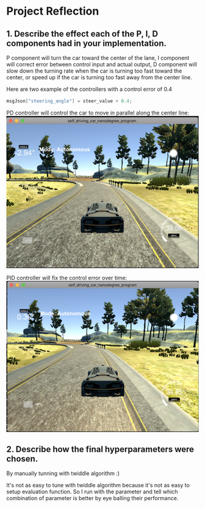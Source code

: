 # Project Reflection

## 1. Describe the effect each of the P, I, D components had in your implementation.

P component will turn the car toward the center of the lane, I component will correct error between control input and actual output, D component will slow down the turning rate when the car is turning too fast toward the center, or speed up if the car is turning too fast away from the center line.

Here are two example of the controllers with a control error of 0.4
``` c++
msgJson["steering_angle"] = steer_value + 0.4;
```
PD controller will control the car to move in parallel along the center line:
![Image of Yaktocat](images/pd.png)

PID controller will fix the control error over time:
![Image of Yaktocat](images/pid.png)

## 2. Describe how the final hyperparameters were chosen.

By manually tunning with twiddle algorithm :)

It's not as easy to tune with twiddle algorithm because it's not as easy to setup evaluation function. So I run with the parameter and tell which combination of parameter is better by eye balling their performance.
